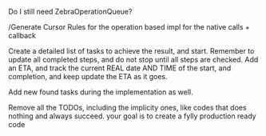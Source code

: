 Do I still need ZebraOperationQueue?

/Generate Cursor Rules for the operation based impl for the native calls + callback

Create a detailed list of tasks to achieve the result, and start. Remember to update all completed steps, and do not stop until all steps are checked. Add an ETA, and track the current REAL date AND TIME of the start, and completion, and keep update the ETA as it goes. 

Add new found tasks during the implementation as well.



Remove all the  TODOs, including the implicity ones, like codes that does nothing and always succeed. your goal is to create a fylly production ready code
